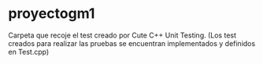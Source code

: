 # proyectogm1
Carpeta que recoje el test creado por Cute C++ Unit Testing. (Los test creados para realizar las pruebas se encuentran implementados y definidos en Test.cpp)
